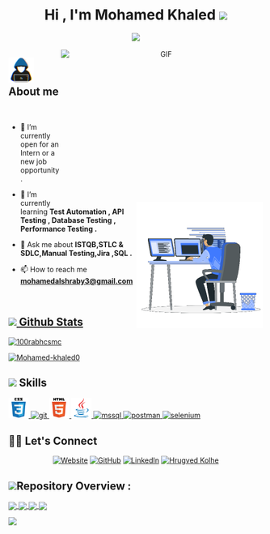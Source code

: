 
<h1 align="center"><b>Hi , I'm Mohamed Khaled </b><img src="https://media.giphy.com/media/hvRJCLFzcasrR4ia7z/giphy.gif" width="35"></h1>
<p align="center">
  <a href="https://github.com/DenverCoder1/readme-typing-svg"><img src="https://readme-typing-svg.herokuapp.com?font=Time+New+Roman&color=cyan&size=25&center=true&vCenter=true&width=600&height=100&lines=++Software+Test+Engineer;"></a>
</p>

<a target="_blank" align="center">
<img align="right" top="500" height="300" width="400" alt="GIF" src="https://media.giphy.com/media/SWoSkN6DxTszqIKEqv/giphy.gif">
</a>

## <picture><img src = "https://github.com/0xAbdulKhalid/0xAbdulKhalid/raw/main/assets/mdImages/about_me.gif" width = 50px></picture> **About me** <img align="right" src="https://github.com/0xAbdulKhalid/0xAbdulKhalid/raw/main/assets/mdImages/Right_Side.gif" width = 250px></picture>
<br>

- 🌱 I’m currently open for an Intern or a new job opportunity .
- 🌱 I’m currently learning **Test Automation , API Testing , Database Testing , Performance Testing  .**

- 💬 Ask me about **ISTQB,STLC & SDLC,Manual Testing,Jira ,SQL .**

- 📫 How to reach me **mohamedalshraby3@gmail.com**

<br>

<a href="https://github.com/Mohamed-khaled0/">
	
## <img src="https://media.giphy.com/media/iY8CRBdQXODJSCERIr/giphy.gif" width="35"><b> Github Stats </b>

<p align="left"> <img src="https://komarev.com/ghpvc/?username=Mohamed-khaled0&label=Profile%20views&color=0e75b6&style=flat" alt="100rabhcsmc" /> </p>

  <img src="https://github-readme-stats.vercel.app/api/top-langs?username=Mohamed-khaled0&show_icons=true&locale=en&layout=compact&line_height=20&title_color=7A7ADB&icon_color=2234AE&text_color=D3D3D3&bg_color=0,000000,130F40" width="375"  alt="Mohamed-khaled0"/>
</a>
</div>

<br>

## <img src="https://media2.giphy.com/media/QssGEmpkyEOhBCb7e1/giphy.gif?cid=ecf05e47a0n3gi1bfqntqmob8g9aid1oyj2wr3ds3mg700bl&rid=giphy.gif" width ="25"><b> Skills</b>
<p align="left"> <a href="https://www.w3schools.com/css/" target="_blank" rel="noreferrer"> <img src="https://raw.githubusercontent.com/devicons/devicon/master/icons/css3/css3-original-wordmark.svg" alt="css3" width="40" height="40"/> </a> <a href="https://git-scm.com/" target="_blank" rel="noreferrer"> <img src="https://www.vectorlogo.zone/logos/git-scm/git-scm-icon.svg" alt="git" width="40" height="40"/> </a> <a href="https://www.w3.org/html/" target="_blank" rel="noreferrer"> <img src="https://raw.githubusercontent.com/devicons/devicon/master/icons/html5/html5-original-wordmark.svg" alt="html5" width="40" height="40"/> </a> <a href="https://www.java.com" target="_blank" rel="noreferrer"> <img src="https://raw.githubusercontent.com/devicons/devicon/master/icons/java/java-original.svg" alt="java" width="40" height="40"/> </a> <a href="https://www.microsoft.com/en-us/sql-server" target="_blank" rel="noreferrer"> <img src="https://www.svgrepo.com/show/303229/microsoft-sql-server-logo.svg" alt="mssql" width="40" height="40"/> </a> <a href="https://postman.com" target="_blank" rel="noreferrer"> <img src="https://www.vectorlogo.zone/logos/getpostman/getpostman-icon.svg" alt="postman" width="40" height="40"/> </a> <a href="https://www.selenium.dev" target="_blank" rel="noreferrer"> <img src="https://raw.githubusercontent.com/detain/svg-logos/780f25886640cef088af994181646db2f6b1a3f8/svg/selenium-logo.svg" alt="selenium" width="40" height="40"/> </a> </p>


## 🙋‍♀️ Let's Connect
<p align="center">
  <a href="https://mohamed-khaled0.github.io/My_Website-main///"><img src="https://img.icons8.com/bubbles/50/000000/web.png" alt="Website"/></a>
	<a href="https://github.com/Mohamed-khaled0"><img src="https://img.icons8.com/bubbles/50/000000/github.png" alt="GitHub"/></a>
	<a href="https://linkedin.com/in/mohamed-khaled3/"><img src="https://img.icons8.com/bubbles/50/000000/linkedin.png" alt="LinkedIn"/></a>
        <a href="mohamedalshraby3@gmail.com">   <img border="0" alt="Hrugved Kolhe" src="https://img.icons8.com/bubbles/50/000000/gmail.png"/></a>

	
</p>

## <img src="https://media.giphy.com/media/iY8CRBdQXODJSCERIr/giphy.gif" width="30px">Repository Overview :


<a href="https://github.com/Mohamed-khaled0/SQL-Northwind2021">
  <img align="center" src="https://github-readme-stats.vercel.app/api/pin/?username=Mohamed-khaled0&repo=SQL-Northwind2021&theme=tokyonight" />
</a>

<a href="https://github.com/Mohamed-khaled0/COVID-Data-Exploration.SQL">
  <img align="center" src="https://github-readme-stats.vercel.app/api/pin/?username=Mohamed-khaled0&repo=COVID-Data-Exploration.SQL&theme=tokyonight" />
</a>

<a href="https://github.com/Mohamed-khaled0/Netflix-SQL_Query">
  <img align="center" src="https://github-readme-stats.vercel.app/api/pin/?username=Mohamed-khaled0&repo=Netflix-SQL_Query&theme=tokyonight" />
</a>


<a href="https://github.com/Mohamed-khaled0/Spotify-SQL">
  <img align="center" src="https://github-readme-stats.vercel.app/api/pin/?username=Mohamed-khaled0&repo=Spotify-SQL&theme=tokyonight" />
</a>


<img src="https://user-images.githubusercontent.com/73097560/115834477-dbab4500-a447-11eb-908a-139a6edaec5c.gif"><br><br>
